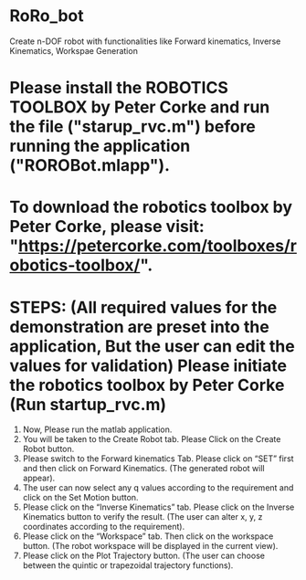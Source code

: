 # RoRo_bot
Create n-DOF robot with functionalities like Forward kinematics, Inverse Kinematics, Workspae Generation

# Please install the ROBOTICS TOOLBOX by Peter Corke and run the file ("starup_rvc.m") before running the application ("ROROBot.mlapp"). 

# To download the robotics toolbox by Peter Corke, please visit: "https://petercorke.com/toolboxes/robotics-toolbox/".

# STEPS: (All required values for the demonstration are preset into the application, But the user can edit the values for validation) Please initiate the robotics toolbox by Peter Corke (Run startup_rvc.m)
1) Now, Please run the matlab application.
2) You will be taken to the Create Robot tab. Please Click on the Create Robot button.
3) Please switch to the Forward kinematics Tab. Please click on “SET” first and then click on Forward Kinematics. (The generated robot will appear). 
4) The user can now select any q values according to the requirement and click on the Set Motion button.
5) Please click on the “Inverse Kinematics” tab. Please click on the Inverse Kinematics button to verify the result. (The user can alter x, y, z coordinates according to the requirement).
6) Please click on the “Workspace” tab. Then click on the workspace button. (The robot workspace will be displayed in the current view).
7) Please click on the Plot Trajectory button. (The user can choose between the quintic or trapezoidal trajectory functions).
